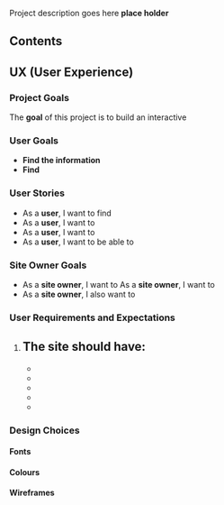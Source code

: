 Project description goes here **place holder**

## Contents ##

## UX (User Experience) ##

### Project Goals ###

The **goal** of this project is to build an interactive 

### User Goals ###

- **Find the information** 
- **Find**

### User Stories ###

- As a  **user**, I want to find 
- As a **user**, I want to
- As a **user**, I want to 
- As a **user**, I want to be able to 
  
### Site Owner Goals ###

- As a **site owner**, I want to 
 As a **site owner**, I want to 
- As a **site owner**, I also want to 


### User Requirements and Expectations ###

1. The site should have:
   - 
   - 
   - 
   - 
   - 
   - 
  
### Design Choices ###
#### Fonts ####
#### Colours ####
#### Wireframes ####
